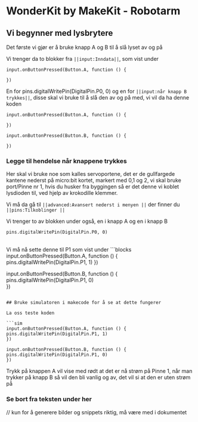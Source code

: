 # WonderKit by MakeKit - Robotarm


## Vi begynner med lysbrytere

Det første vi gjør er å bruke knapp A og B til å slå lyset av og på 

Vi trenger da to blokker fra ``||input:Inndata||``, som vist under

```cards
input.onButtonPressed(Button.A, function () {
	
})
```

En for pins.digitalWritePin(DigitalPin.P0, 0) og en for ``||input:når knapp B trykkes||``, disse skal vi bruke til å slå den av og på med, vi vil da ha denne koden

```blocks
input.onButtonPressed(Button.A, function () {
	
})

input.onButtonPressed(Button.B, function () {
	
})
```
### Legge til hendelse når knappene trykkes
Her skal vi bruke noe som kalles servoportene, det er de gullfargede kantene nederst på micro:bit kortet, markert med 0,1 og 2, vi skal bruke port/Pinne nr 1,
hvis du husker fra byggingen så er det denne vi koblet lysdioden til, ved hjelp av krokodille klemmer.

Vi må da gå til ``||advanced:Avansert nederst i menyen ||`` der finner du ``||pins:Tilkoblinger ||``

Vi trenger to av blokken under også, en i knapp A og en i knapp B

```cards
pins.digitalWritePin(DigitalPin.P0, 0)
```
<br />
Vi må nå sette denne til P1 som vist under
```blocks
input.onButtonPressed(Button.A, function () {
pins.digitalWritePin(DigitalPin.P1, 1)	
})

input.onButtonPressed(Button.B, function () {
pins.digitalWritePin(DigitalPin.P1, 0)	
})
```

## Bruke simulatoren i makecode for å se at dette fungerer

La oss teste koden

```sim
input.onButtonPressed(Button.A, function () {
pins.digitalWritePin(DigitalPin.P1, 1)	
})

input.onButtonPressed(Button.B, function () {
pins.digitalWritePin(DigitalPin.P1, 0)	
})
```

Trykk på knappen A vil vise med rødt at det er nå strøm på Pinne 1, når man trykker på knapp B så vil den bli vanlig og av, det vil si at den er uten strøm på


### Se bort fra teksten under her
// kun for å generere bilder og snippets riktig, må være med i dokumentet
<script src="https://makecode.com/gh-pages-embed.js"></script><script>makeCodeRender("{{ site.makecode.home_url }}", "{{ site.github.owner_name }}/{{ site.github.repository_name }}");</script>